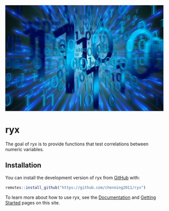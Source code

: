 
<img src="digitization-6605643_1280.jpg" width = "500" alt = "blurred ones and zeros">

<!-- README.md is generated from README.Rmd. Please edit that file -->

# ryx

<!-- badges: start -->
<!-- badges: end -->

The goal of ryx is to provide functions that test correlations between
numeric variables.

## Installation

You can install the development version of ryx from
[GitHub](https://github.com/) with:

``` r
remotes::install_github("https://github.com/chenning2011/ryx")
```

To learn more about how to use ryx, see the
[Documentation](https://chenning2011.github.io/ryx/reference/index.html)
and [Getting
Started](https://chenning2011.github.io/ryx/articles/ryx.html) pages on
this site.
